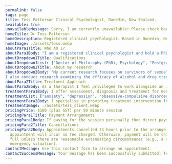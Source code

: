 ```yaml
---
permalink: false
tags: page
title: Tess Patterson Clinical Psychologist, Dunedin, New Zealand.
available: true
unavailableMessage: Sorry, I am currently unavailable! Please check back on this website soon.
homeTitle: Dr Tess Patterson
homeDescription: Registered clinical psychologist. Based in Dunedin, New Zealand
homeImage: ./assets/tess.webp
aboutPara1Title: Who Am I?
aboutPara1Body: "I am a registered clinical psychologist and hold a PhD in Psychology. I teach and conduct research at the University of Otago. I am experienced in working with persons presenting with a range of mental health and well-being issues such as anxiety, depression, addiction and more."
aboutDropdown1Title: Qualifications
aboutDropdown1List: ["Doctor of Philosophy (PhD), Psychology", "Postgraduate Diploma in Clinical Psychology", "Postgraduate Diploma in Arts, Psychology", "Bachelor of Arts, Psychology", "Member of New Zealand College of Clinical Psychologists", "Registered Clinical Psychologist with NZ Psychologist Board, note: registered as Thelma (legal name) Patterson."]
aboutDropdown2Title: About my research
aboutDropdown2Body: "My current research focuses on survivors of sexual abuse and the way in which gender (i.e., being male, female or gender diverse) affects help seeking behaviour and the treatment needs of the individual. The aim of the research is to be able to provide gender specific and gender sensitive interventions for all persons who experience sexual abuse.
I also conduct research examining the efficacy of alcohol and drug treatment programmes."
aboutPara2Title: Treatment Approach
aboutPara2Body: As a therapist I feel privileged to work alongside an individual in a process of change to reduce suffering and enhance functional living. I have a deep sense of compassion in relation to the human condition and I am known for my empathetic and kind approach. I am committed to helping clients achieve their goals and desired outcomes.
treatmentPara1Body: I offer assessment, diagnosis and treatment for mental health difficulties such as
treatmentList: ["anxiety", "depression", "obsessive-compulsive disorder", post-traumatic stress disorder, "addiction", "sexual abuse"]
treatmentPara2Body: I specialise in providing treatment intervention for sexual abuse or sexual violence. Due to limited time availability I am currently prioritising those seeking help related to sexual abuse/sexual violence or those struggling with addictive type disorders or substance use.
treatmentImage: ./assets/tess_client.webp
pricingPrice: $180 (plus GST) per 50 minute session
pricingPara1Title: Payment Arrangements
pricingPara1Body: If paying for the session personally then direct payment is to be made to a specified bank account within 24 hours following the appointment session.For payment via other means (e.g., Employment Assisted Programmes, ACC), an invoice for payment will be sent to the relevant organization directly.
pricingPara2Title: Cancellations
pricingPara2Body: Appointments cancelled 24 hours prior to the arrange
  appointment will incur no fee charged. Otherwise, payment will be charged in
  full unless there are reasonable extenuating circumstances (e.g., a one-off
  emergency situation).
contactMessage: Use this contact form to arrange an appointment.
contactSuccessMessage: Your message has been successfully submitted! Tess will try to respond to your enquiry soon.
---
```

